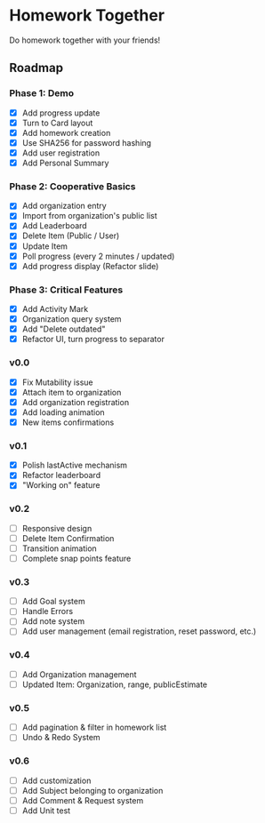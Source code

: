 # Homework Together

Do homework together with your friends!

## Roadmap

### Phase 1: Demo

- [x] Add progress update
- [x] Turn to Card layout
- [x] Add homework creation
- [x] Use SHA256 for password hashing
- [x] Add user registration
- [x] Add Personal Summary

### Phase 2: Cooperative Basics

- [x] Add organization entry
- [x] Import from organization's public list
- [x] Add Leaderboard
- [x] Delete Item (Public / User)
- [x] Update Item
- [x] Poll progress (every 2 minutes / updated)
- [x] Add progress display (Refactor slide)

### Phase 3: Critical Features

- [x] Add Activity Mark
- [x] Organization query system
- [x] Add "Delete outdated"
- [x] Refactor UI, turn progress to separator

### v0.0

- [x] Fix Mutability issue
- [x] Attach item to organization
- [x] Add organization registration
- [x] Add loading animation
- [x] New items confirmations

### v0.1

- [x] Polish lastActive mechanism
- [x] Refactor leaderboard
- [x] "Working on" feature

### v0.2

- [ ] Responsive design
- [ ] Delete Item Confirmation
- [ ] Transition animation
- [ ] Complete snap points feature

### v0.3

- [ ] Add Goal system
- [ ] Handle Errors
- [ ] Add note system
- [ ] Add user management (email registration, reset password, etc.)

### v0.4

- [ ] Add Organization management
- [ ] Updated Item: Organization, range, publicEstimate

### v0.5

- [ ] Add pagination & filter in homework list
- [ ] Undo & Redo System

### v0.6

- [ ] Add customization
- [ ] Add Subject belonging to organization
- [ ] Add Comment & Request system
- [ ] Add Unit test
